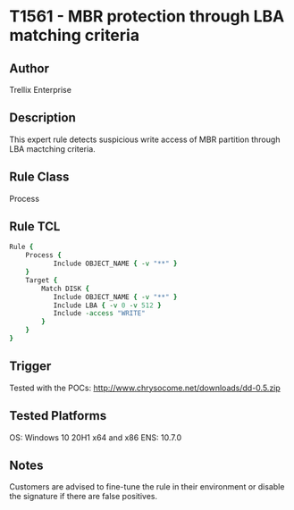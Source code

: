 # T1561 - MBR protection through LBA matching criteria

## Author
Trellix Enterprise

## Description
This expert rule detects suspicious write access of MBR partition through LBA mactching criteria. 

## Rule Class 
Process

## Rule TCL
```tcl
Rule {
    Process {
           Include OBJECT_NAME { -v "**" }
    }
    Target {
        Match DISK {
           Include OBJECT_NAME { -v "**" }
           Include LBA { -v 0 -v 512 }           
           Include -access "WRITE"
        }
    }
}

```

## Trigger
Tested with the POCs:
http://www.chrysocome.net/downloads/dd-0.5.zip

## Tested Platforms
OS: Windows 10 20H1 x64 and x86
ENS: 10.7.0

## Notes
Customers are advised to fine-tune the rule in their environment or disable the signature if there are false positives.
